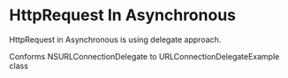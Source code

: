 HttpRequest In Asynchronous
=====

HttpRequest in Asynchronous is using delegate approach.

Conforms NSURLConnectionDelegate to URLConnectionDelegateExample class


